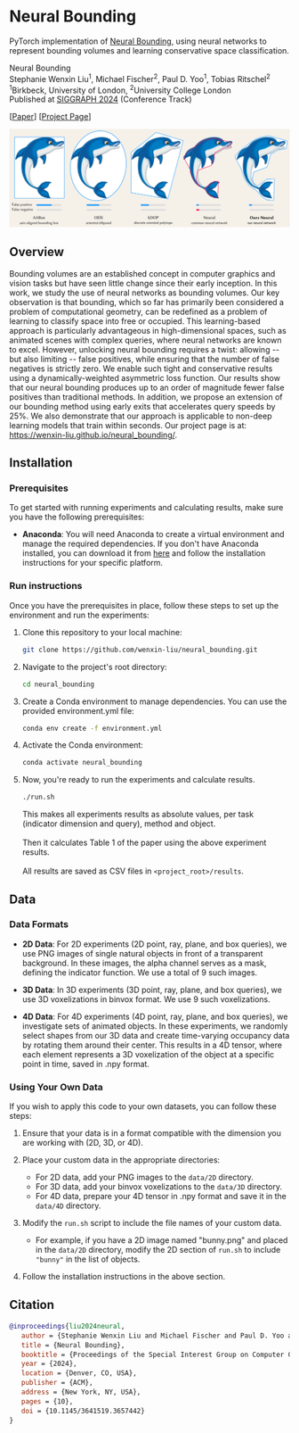 # Neural Bounding

PyTorch implementation of [Neural Bounding](https://arxiv.org/abs/2310.06822), using neural networks to represent
bounding volumes and learning conservative space classification.

Neural Bounding  
Stephanie Wenxin Liu<sup>1</sup>, Michael Fischer<sup>2</sup>, Paul D. Yoo<sup>1</sup>, Tobias Ritschel<sup>2</sup>  
<sup>1</sup>Birkbeck, University of London, <sup>2</sup>University College London  
Published at [SIGGRAPH 2024](https://s2024.siggraph.org/) (Conference Track)

[[Paper](https://arxiv.org/abs/2310.06822)]
[[Project Page](https://wenxin-liu.github.io/neural_bounding)]

![Paper teaser image](docs/teaser.png)

## Overview

Bounding volumes are an established concept in computer graphics and vision tasks but have seen little change since their early inception. In this work, we study the use of neural networks as bounding volumes. Our key observation is that bounding, which so far has primarily been considered a problem of computational geometry, can be redefined as a problem of learning to classify space into free or occupied. This learning-based approach is particularly advantageous in high-dimensional spaces, such as animated scenes with complex queries, where neural networks are known to excel. However, unlocking neural bounding requires a twist: allowing -- but also limiting -- false positives, while ensuring that the number of false negatives is strictly zero. We enable such tight and conservative results using a dynamically-weighted asymmetric loss function. Our results show that our neural bounding produces up to an order of magnitude fewer false positives than traditional methods. In addition, we propose an extension of our bounding method using early exits that accelerates query speeds by 25%. We also demonstrate that our approach is applicable to non-deep learning models that train within seconds. Our project page is at: https://wenxin-liu.github.io/neural_bounding/.

## Installation

### Prerequisites
To get started with running experiments and calculating results, make sure you have the following prerequisites:

- **Anaconda**: You will need Anaconda to create a virtual environment and manage the required dependencies. If you
   don't have Anaconda installed, you can download it from [here](https://www.anaconda.com/products/distribution) and
   follow the installation instructions for your specific platform.

### Run instructions
Once you have the prerequisites in place, follow these steps to set up the environment and run the experiments:

1. Clone this repository to your local machine:

   ```bash
   git clone https://github.com/wenxin-liu/neural_bounding.git
   ```
2. Navigate to the project's root directory:

   ```bash
   cd neural_bounding
   ```

3. Create a Conda environment to manage dependencies. You can use the provided environment.yml file: 
   ```bash
   conda env create -f environment.yml
   ```
4. Activate the Conda environment:
   ```bash
   conda activate neural_bounding
   ```
5. Now, you're ready to run the experiments and calculate results.
   ```bash
   ./run.sh
   ```
   This makes all experiments results as absolute values, per task (indicator dimension and query), method and object.
   <BR><BR>
   Then it calculates Table 1 of the paper using the above experiment results.
   <BR><BR>
   All results are saved as CSV files in `<project_root>/results`.

## Data

### Data Formats

- **2D Data**: For 2D experiments (2D point, ray, plane, and box queries), we use PNG images of single natural objects in front of a transparent background. In these images, the alpha channel serves as a mask, defining the indicator function. We use a total of 9 such images.

- **3D Data**: In 3D experiments (3D point, ray, plane, and box queries), we use 3D voxelizations in binvox format. We use 9 such voxelizations.

- **4D Data**: For 4D experiments (4D point, ray, plane, and box queries), we investigate sets of animated objects. In these experiments, we randomly select shapes from our 3D data and create time-varying occupancy data by rotating them around their center. This results in a 4D tensor, where each element represents a 3D voxelization of the object at a specific point in time, saved in .npy format.

### Using Your Own Data

If you wish to apply this code to your own datasets, you can follow these steps:

1. Ensure that your data is in a format compatible with the dimension you are working with (2D, 3D, or 4D).

2. Place your custom data in the appropriate directories:
   - For 2D data, add your PNG images to the `data/2D` directory.
   - For 3D data, add your binvox voxelizations to the `data/3D` directory.
   - For 4D data, prepare your 4D tensor in .npy format and save it in the `data/4D` directory.  

3. Modify the `run.sh` script to include the file names of your custom data. 
   - For example, if you have a 2D image named "bunny.png" and placed in the `data/2D` directory, modify the 2D section of `run.sh` to include `"bunny"` in the list of objects.  

4. Follow the installation instructions in the above section.


## Citation

```bibtex
@inproceedings{liu2024neural,
   author = {Stephanie Wenxin Liu and Michael Fischer and Paul D. Yoo and Tobias Ritschel},
   title = {Neural Bounding},
   booktitle = {Proceedings of the Special Interest Group on Computer Graphics and Interactive Techniques Conference Papers '24 (SIGGRAPH Conference Papers '24)},
   year = {2024},
   location = {Denver, CO, USA},
   publisher = {ACM},
   address = {New York, NY, USA},
   pages = {10},
   doi = {10.1145/3641519.3657442}
}
```